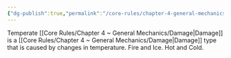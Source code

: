 ```yaml
---
{"dg-publish":true,"permalink":"/core-rules/chapter-4-general-mechanics/damage-types/temperate/"}
---
```


Temperate [[Core Rules/Chapter 4 ~ General Mechanics/Damage\|Damage]] is a [[Core Rules/Chapter 4 ~ General Mechanics/Damage\|Damage]] type that is caused by changes in temperature. Fire and Ice. Hot and Cold.